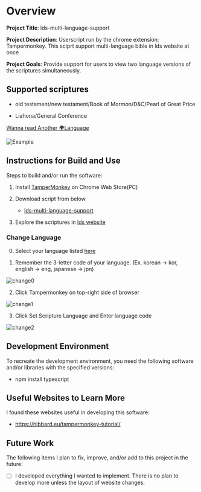# Overview

**Project Title**: lds-multi-language-support

**Project Description**: Userscript run by the chrome extension: Tampermonkey. This sciprt support multi-language bible in lds website at once

**Project Goals**: Provide support for users to view two language versions of the scriptures simultaneously.

## Supported scriptures

- old testament/new testament/Book of Mormon/D&C/Pearl of Great Price

- Liahona/General Conference

[Wanna read Another 🌍Language](https://yucheol-son-byui.github.io/lds-multi-language-support/index.html)

![Example](https://yucheol-son-byui.github.io/lds-multi-language-support/docs/screenshot.png)

## Instructions for Build and Use

Steps to build and/or run the software:

1. Install [TamperMonkey](https://chromewebstore.google.com/detail/tampermonkey/dhdgffkkebhmkfjojejmpbldmpobfkfo) on Chrome Web Store(PC)

2. Download script from below
   - [lds-multi-language-support](https://yucheol-son-byui.github.io/lds-multi-language-support/src/lds-multi-language-support.user.js)

3. Explore the scriptures in [lds website](https://www.churchofjesuschrist.org/study/scriptures/nt/acts/2?lang=eng)

### Change Language

0. Select your language listed [here](https://www.churchofjesuschrist.org/languages?lang=eng&langs=*)

1. Remember the 3-letter code of your language. (Ex. korean -> kor, english -> eng, japanese -> jpn) 

![change0](https://yucheol-son-byui.github.io/lds-multi-language-support/docs/option0.png)

2. Click Tampermonkey on top-right side of browser

![change1](https://yucheol-son-byui.github.io/lds-multi-language-support/docs/option1.png)

3. Click Set Scripture Language and Enter language code

![change2](https://yucheol-son-byui.github.io/lds-multi-language-support/docs/option2.png)

## Development Environment

To recreate the development environment, you need the following software and/or libraries with the specified versions:

* npm install typescript

## Useful Websites to Learn More

I found these websites useful in developing this software:

* https://hibbard.eu/tampermonkey-tutorial/

## Future Work

The following items I plan to fix, improve, and/or add to this project in the future:

* [ ] I developed everything I wanted to implement. There is no plan to develop more unless the layout of website changes.